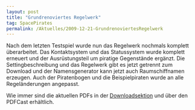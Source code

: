 ```yaml
---
layout: post
title: "Grundrenoviertes Regelwerk"
tag: SpacePirates
permalink: /Aktuelles/2009-12-21-GrundrenoviertesRegelwerk
---
```


Nach dem letzten Testspiel wurde nun das Regelwerk nochmals komplett überarbeitet. Das Kontaktsystem und das Statussystem wurde komplett erneuert und der Ausrüstungsteil um piratige Gegenstände ergänzt. Die Settingbeschreibung und das Regelwerk gibt es jetzt getrennt zum Download und der Namensgenerator kann jetzt auch Raumschiffnamen erzeugen. Auch der Piratenbogen und die Beispielpiraten wurde an alle Regeländerungen angepasst.

Wie immer sind die aktuellen PDFs in der [Downloadsektion](https://spacepirates.jcgames.de/Publikationen/) und über den PDFCast erhältlich.

